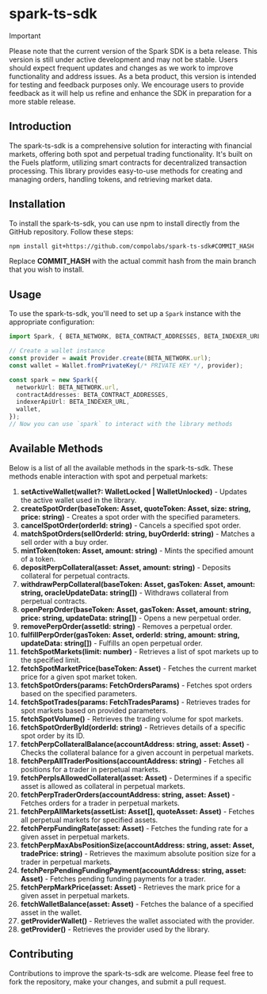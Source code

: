 
# spark-ts-sdk

> [!IMPORTANT]
> Please note that the current version of the Spark SDK is a beta release. This version is still under active development and may not be stable. Users should expect frequent updates and changes as we work to improve functionality and address issues. As a beta product, this version is intended for testing and feedback purposes only. We encourage users to provide feedback as it will help us refine and enhance the SDK in preparation for a more stable release.

## Introduction

The spark-ts-sdk is a comprehensive solution for interacting with financial markets, offering both spot and perpetual trading functionality. It's built on the Fuels platform, utilizing smart contracts for decentralized transaction processing. This library provides easy-to-use methods for creating and managing orders, handling tokens, and retrieving market data.

## Installation
To install the spark-ts-sdk, you can use npm to install directly from the GitHub repository. Follow these steps:

```bash
npm install git+https://github.com/compolabs/spark-ts-sdk#COMMIT_HASH
```

Replace **COMMIT_HASH** with the actual commit hash from the main branch that you wish to install. 

## Usage

To use the spark-ts-sdk, you'll need to set up a `Spark` instance with the appropriate configuration:

```typescript
import Spark, { BETA_NETWORK, BETA_CONTRACT_ADDRESSES, BETA_INDEXER_URL } from "spark-ts-sdk";

// Create a wallet instance
const provider = await Provider.create(BETA_NETWORK.url);
const wallet = Wallet.fromPrivateKey(/* PRIVATE KEY */, provider);

const spark = new Spark({
  networkUrl: BETA_NETWORK.url,
  contractAddresses: BETA_CONTRACT_ADDRESSES,
  indexerApiUrl: BETA_INDEXER_URL,
  wallet,
});
// Now you can use `spark` to interact with the library methods
```

## Available Methods

Below is a list of all the available methods in the spark-ts-sdk. These methods enable interaction with spot and perpetual markets:

1. **setActiveWallet(wallet?: WalletLocked | WalletUnlocked)** - Updates the active wallet used in the library.
2. **createSpotOrder(baseToken: Asset, quoteToken: Asset, size: string, price: string)** - Creates a spot order with the specified parameters.
3. **cancelSpotOrder(orderId: string)** - Cancels a specified spot order.
4. **matchSpotOrders(sellOrderId: string, buyOrderId: string)** - Matches a sell order with a buy order.
5. **mintToken(token: Asset, amount: string)** - Mints the specified amount of a token.
6. **depositPerpCollateral(asset: Asset, amount: string)** - Deposits collateral for perpetual contracts.
7. **withdrawPerpCollateral(baseToken: Asset, gasToken: Asset, amount: string, oracleUpdateData: string[])** - Withdraws collateral from perpetual contracts.
8. **openPerpOrder(baseToken: Asset, gasToken: Asset, amount: string, price: string, updateData: string[])** - Opens a new perpetual order.
9. **removePerpOrder(assetId: string)** - Removes a perpetual order.
10. **fulfillPerpOrder(gasToken: Asset, orderId: string, amount: string, updateData: string[])** - Fulfills an open perpetual order.
11. **fetchSpotMarkets(limit: number)** - Retrieves a list of spot markets up to the specified limit.
12. **fetchSpotMarketPrice(baseToken: Asset)** - Fetches the current market price for a given spot market token.
13. **fetchSpotOrders(params: FetchOrdersParams)** - Fetches spot orders based on the specified parameters.
14. **fetchSpotTrades(params: FetchTradesParams)** - Retrieves trades for spot markets based on provided parameters.
15. **fetchSpotVolume()** - Retrieves the trading volume for spot markets.
16. **fetchSpotOrderById(orderId: string)** - Retrieves details of a specific spot order by its ID.
17. **fetchPerpCollateralBalance(accountAddress: string, asset: Asset)** - Checks the collateral balance for a given account in perpetual markets.
18. **fetchPerpAllTraderPositions(accountAddress: string)** - Fetches all positions for a trader in perpetual markets.
19. **fetchPerpIsAllowedCollateral(asset: Asset)** - Determines if a specific asset is allowed as collateral in perpetual markets.
20. **fetchPerpTraderOrders(accountAddress: string, asset: Asset)** - Fetches orders for a trader in perpetual markets.
21. **fetchPerpAllMarkets(assetList: Asset[], quoteAsset: Asset)** - Fetches all perpetual markets for specified assets.
22. **fetchPerpFundingRate(asset: Asset)** - Fetches the funding rate for a given asset in perpetual markets.
23. **fetchPerpMaxAbsPositionSize(accountAddress: string, asset: Asset, tradePrice: string)** - Retrieves the maximum absolute position size for a trader in perpetual markets.
24. **fetchPerpPendingFundingPayment(accountAddress: string, asset: Asset)** - Fetches pending funding payments for a trader.
25. **fetchPerpMarkPrice(asset: Asset)** - Retrieves the mark price for a given asset in perpetual markets.
26. **fetchWalletBalance(asset: Asset)** - Fetches the balance of a specified asset in the wallet.
27. **getProviderWallet()** - Retrieves the wallet associated with the provider.
28. **getProvider()** - Retrieves the provider used by the library.


## Contributing

Contributions to improve the spark-ts-sdk are welcome. Please feel free to fork the repository, make your changes, and submit a pull request.
